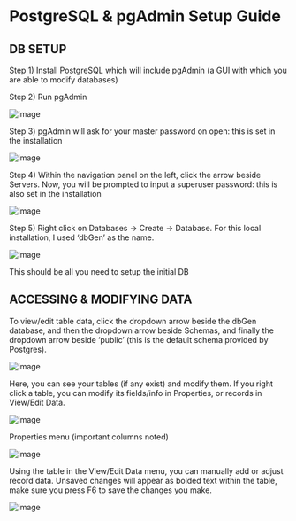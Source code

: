 # PostgreSQL & pgAdmin Setup Guide

## DB SETUP

Step 1) Install PostgreSQL which will include pgAdmin (a GUI with which you are able to modify databases)

Step 2) Run pgAdmin

![image](https://user-images.githubusercontent.com/15320504/157739536-b83af6e8-b64c-4f60-bacd-ed2230d3caa6.png)

Step 3) pgAdmin will ask for your master password on open: this is set in the installation

![image](https://user-images.githubusercontent.com/15320504/157739561-c974462c-ef3f-4c64-bcee-ae2b7eb86eaa.png)

Step 4) Within the navigation panel on the left, click the arrow beside Servers. Now, you will be prompted to input a superuser password: this is also set in the installation

![image](https://user-images.githubusercontent.com/15320504/157739612-dfefd2a6-02ad-4743-a3ef-c209b51cc942.png)

Step 5) Right click on Databases -> Create -> Database. For this local installation, I used ‘dbGen’ as the name.

![image](https://user-images.githubusercontent.com/15320504/157739658-cf04e493-6434-46dc-af89-5067441073a5.png)

This should be all you need to setup the initial DB

## ACCESSING & MODIFYING DATA

To view/edit table data, click the dropdown arrow beside the dbGen database, and then the dropdown arrow beside Schemas, and finally the dropdown arrow beside ‘public’ (this is the default schema provided by Postgres).

![image](https://user-images.githubusercontent.com/15320504/157739748-8d09eb1b-ab88-49eb-81e1-f0f40556b0cb.png)

Here, you can see your tables (if any exist) and modify them. If you right click a table, you can modify its fields/info in Properties, or records in View/Edit Data.

![image](https://user-images.githubusercontent.com/15320504/157739804-ddb5a310-fa4f-4701-8ea5-c903796f073d.png)

Properties menu (important columns noted)

![image](https://user-images.githubusercontent.com/15320504/157739830-1bf8e2ef-c376-4382-ba4c-39f913d04949.png)

Using the table in the View/Edit Data menu, you can manually add or adjust record data. Unsaved changes will appear as bolded text within the table, make sure you press F6 to save the changes you make.

![image](https://user-images.githubusercontent.com/15320504/157739940-f974fed5-97e7-4e0f-81bb-248c3e09fbdf.png)
